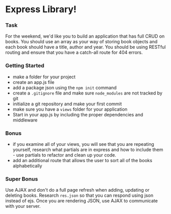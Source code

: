 # Express Library!

### Task

For the weekend, we'd like you to build an application that has full CRUD on books. You should use an array as your way of storing book objects and each book should have a title, author and year. You should be using RESTful routing and ensure that you have a catch-all route for 404 errors.

### Getting Started

- make a folder for your project
- create an app.js file
- add a package json using the `npm init` command
- create a `.gitignore` file and make sure `node_modules` are not tracked by git
- initialize a git repository and make your first commit
- make sure you have a `views` folder for your application
- Start in your app.js by including the proper dependencies and middleware 

### Bonus

- if you examine all of your views, you will see that you are repeating yourself, research what partials are in express and how to include them - use partials to refactor and clean up your code.
- add an additional route that allows the user to sort all of the books alphabetically

### Super Bonus

Use AJAX and don't do a full page refresh when adding, updating or deleting books. Research `res.json` so that you can respond using json instead of ejs. Once you are rendering JSON, use AJAX to communicate with your server. 
